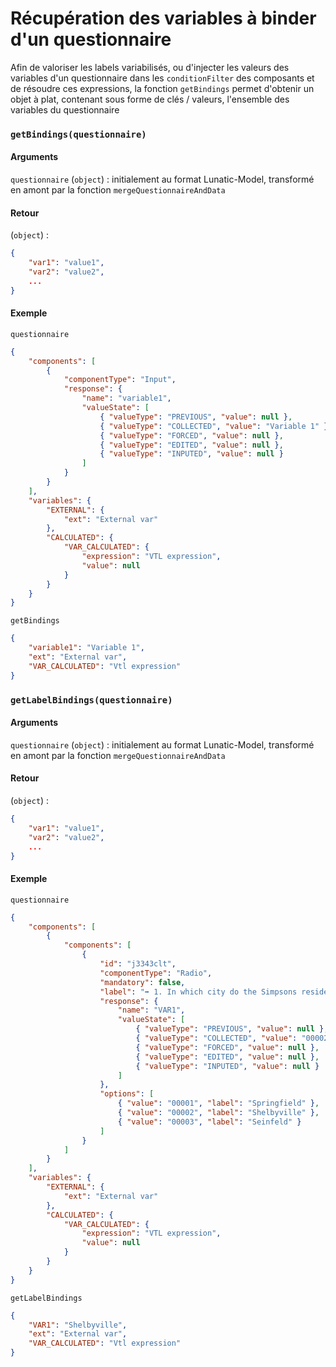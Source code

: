# Récupération des variables à binder d'un questionnaire

Afin de valoriser les labels variabilisés, ou d'injecter les valeurs des variables d'un questionnaire dans les `conditionFilter` des composants et de résoudre ces expressions, la fonction `getBindings` permet d'obtenir un objet à plat, contenant sous forme de clés / valeurs, l'ensemble des variables du questionnaire

### `getBindings(questionnaire)`

#### Arguments

`questionnaire` (`object`) : initialement au format Lunatic-Model, transformé en amont par la fonction `mergeQuestionnaireAndData`

#### Retour

(`object`) :

```json
{
    "var1": "value1",
    "var2": "value2",
    ...
}
```

#### Exemple

`questionnaire`

```json
{
	"components": [
		{
			"componentType": "Input",
			"response": {
				"name": "variable1",
				"valueState": [
					{ "valueType": "PREVIOUS", "value": null },
					{ "valueType": "COLLECTED", "value": "Variable 1" },
					{ "valueType": "FORCED", "value": null },
					{ "valueType": "EDITED", "value": null },
					{ "valueType": "INPUTED", "value": null }
				]
			}
		}
	],
	"variables": {
		"EXTERNAL": {
			"ext": "External var"
		},
		"CALCULATED": {
			"VAR_CALCULATED": {
				"expression": "VTL expression",
				"value": null
			}
		}
	}
}
```

`getBindings`

```json
{
	"variable1": "Variable 1",
	"ext": "External var",
	"VAR_CALCULATED": "Vtl expression"
}
```

### `getLabelBindings(questionnaire)`

#### Arguments

`questionnaire` (`object`) : initialement au format Lunatic-Model, transformé en amont par la fonction `mergeQuestionnaireAndData`

#### Retour

(`object`) :

```json
{
    "var1": "value1",
    "var2": "value2",
    ...
}
```

#### Exemple

`questionnaire`

```json
{
	"components": [
		{
			"components": [
				{
					"id": "j3343clt",
					"componentType": "Radio",
					"mandatory": false,
					"label": "➡ 1. In which city do the Simpsons reside?",
					"response": {
						"name": "VAR1",
						"valueState": [
							{ "valueType": "PREVIOUS", "value": null },
							{ "valueType": "COLLECTED", "value": "00002" },
							{ "valueType": "FORCED", "value": null },
							{ "valueType": "EDITED", "value": null },
							{ "valueType": "INPUTED", "value": null }
						]
					},
					"options": [
						{ "value": "00001", "label": "Springfield" },
						{ "value": "00002", "label": "Shelbyville" },
						{ "value": "00003", "label": "Seinfeld" }
					]
				}
			]
		}
	],
	"variables": {
		"EXTERNAL": {
			"ext": "External var"
		},
		"CALCULATED": {
			"VAR_CALCULATED": {
				"expression": "VTL expression",
				"value": null
			}
		}
	}
}
```

`getLabelBindings`

```json
{
	"VAR1": "Shelbyville",
	"ext": "External var",
	"VAR_CALCULATED": "Vtl expression"
}
```

